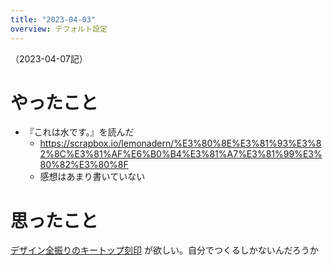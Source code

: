 ```yaml
---
title: "2023-04-03"
overview: デフォルト設定
---
```


（2023-04-07記）

# やったこと

- 『これは水です。』を読んだ
  - https://scrapbox.io/lemonadern/%E3%80%8E%E3%81%93%E3%82%8C%E3%81%AF%E6%B0%B4%E3%81%A7%E3%81%99%E3%80%82%E3%80%8F
  - 感想はあまり書いていない

# 思ったこと

[デザイン全振りのキートップ刻印](https://scrapbox.io/lemonadern/%E3%83%87%E3%82%B6%E3%82%A4%E3%83%B3%E5%85%A8%E6%8C%AF%E3%82%8A%E3%81%AE%E3%82%AD%E3%83%BC%E3%83%88%E3%83%83%E3%83%97%E5%88%BB%E5%8D%B0)
が欲しい。自分でつくるしかないんだろうか
